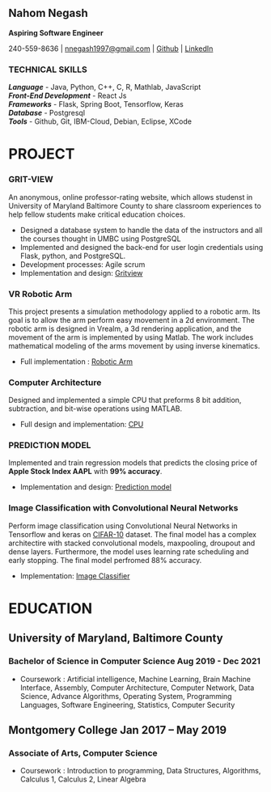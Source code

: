 ## Nahom Negash

**Aspiring Software Engineer**

240-559-8636 | nnegash1997@gmail.com | [Github](https://github.com/Nnegash1) | [LinkedIn ](https://www.linkedin.com/in/nahomnegash/)

### TECHNICAL SKILLS
***Language*** - Java, Python, C++, C, R, Mathlab, JavaScript <br />
***Front-End Development*** - React Js <br />
***Frameworks*** - Flask, Spring Boot, Tensorflow, Keras <br />
***Database*** - Postgresql <br />
***Tools*** - Github, Git, IBM-Cloud, Debian, Eclipse, XCode <br />

# PROJECT
### GRIT-VIEW
An anonymous, online professor-rating website, which allows studenst in University of Maryland Baltimore County to share classroom experiences to help fellow students make critical education choices. 

- Designed a database system to handle the data of the instructors and all the courses thought in UMBC using PostgreSQL
- Implemented and designed the back-end for user login credentials using Flask, python, and PostgreSQL.
- Development processes: Agile scrum
- Implementation and design: [Gritview](https://github.com/Nnegash1/GritView)

### VR Robotic Arm
This project presents a simulation methodology applied to a robotic arm. Its goal is to allow the arm perform easy movement in a 2d environment. The robotic arm is designed in Vrealm, a 3d rendering application, and the movement of the arm is implemented by using Matlab. The work includes mathematical modeling of the arms movement by using inverse kinematics.

- Full implementation : [Robotic Arm](https://github.com/Nnegash1/BMI)

### Computer Architecture 
Designed and implemented a simple CPU that preforms 8 bit addition, subtraction, and bit-wise operations using MATLAB.

- Full design and implementation: [CPU](https://github.com/Nnegash1/CPU_Implementation)

### PREDICTION MODEL
Implemented and train regression models that predicts the closing price of **Apple Stock Index AAPL** with **99% accuracy**. 

- Implementation and design: [Prediction model](https://github.com/Nnegash1/stock_prediction_model)

### Image Classification with Convolutional Neural Networks
Perform image classification using Convolutional Neural Networks in Tensorflow and keras on [CIFAR-10](https://www.cs.toronto.edu/~kriz/cifar.html) dataset. The final model has a complex architectire with stacked convolutional models, maxpooling, droupout and dense layers. Furthermore, the model uses learning rate scheduling and early stopping. The final model perfromed 88% accuracy.

- Implementation: [Image Classifier](https://github.com/Nnegash1/Image-Classification-with-CNN/blob/main/Image_classification_CNN.ipynb)

# EDUCATION
## University of Maryland, Baltimore County
### Bachelor of Science in Computer Science                                  Aug 2019 - Dec 2021
  - Coursework : Artificial intelligence, Machine Learning, Brain Machine Interface, Assembly, Computer Architecture, Computer Network, Data Science, Advance Algorithms, Operating System, Programming Languages, Software Engineering, Statistics, Computer Security
  
## Montgomery College                                                      Jan 2017 – May 2019
### Associate of Arts, Computer Science
  - Coursework : Introduction to programming, Data Structures, Algorithms, Calculus 1, Calculus 2, Linear Algebra
